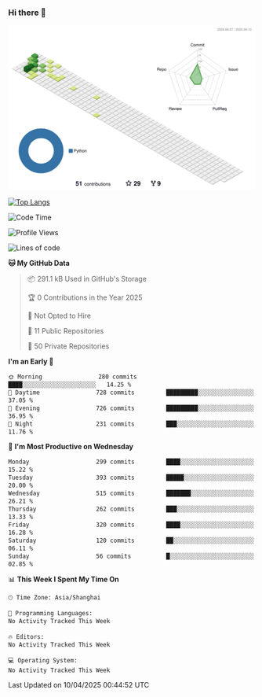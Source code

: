 ### Hi there 👋

![](./profile-3d-contrib/profile-green-animate.svg)

 

[![Top Langs](https://github-readme-stats.vercel.app/api/top-langs/?username=fly2tomato)](https://github.com/anuraghazra/github-readme-stats)


 

<!--START_SECTION:waka-->
![Code Time](http://img.shields.io/badge/Code%20Time-5%20hrs%2042%20mins-blue)

![Profile Views](http://img.shields.io/badge/Profile%20Views-0-blue)

![Lines of code](https://img.shields.io/badge/From%20Hello%20World%20I%27ve%20Written-522.5%20thousand%20lines%20of%20code-blue)

**🐱 My GitHub Data** 

> 📦 291.1 kB Used in GitHub's Storage 
 > 
> 🏆 0 Contributions in the Year 2025
 > 
> 🚫 Not Opted to Hire
 > 
> 📜 11 Public Repositories 
 > 
> 🔑 50 Private Repositories 
 > 
**I'm an Early 🐤** 

```text
🌞 Morning                280 commits         ████░░░░░░░░░░░░░░░░░░░░░   14.25 % 
🌆 Daytime                728 commits         █████████░░░░░░░░░░░░░░░░   37.05 % 
🌃 Evening                726 commits         █████████░░░░░░░░░░░░░░░░   36.95 % 
🌙 Night                  231 commits         ███░░░░░░░░░░░░░░░░░░░░░░   11.76 % 
```
📅 **I'm Most Productive on Wednesday** 

```text
Monday                   299 commits         ████░░░░░░░░░░░░░░░░░░░░░   15.22 % 
Tuesday                  393 commits         █████░░░░░░░░░░░░░░░░░░░░   20.00 % 
Wednesday                515 commits         ███████░░░░░░░░░░░░░░░░░░   26.21 % 
Thursday                 262 commits         ███░░░░░░░░░░░░░░░░░░░░░░   13.33 % 
Friday                   320 commits         ████░░░░░░░░░░░░░░░░░░░░░   16.28 % 
Saturday                 120 commits         ██░░░░░░░░░░░░░░░░░░░░░░░   06.11 % 
Sunday                   56 commits          █░░░░░░░░░░░░░░░░░░░░░░░░   02.85 % 
```


📊 **This Week I Spent My Time On** 

```text
🕑︎ Time Zone: Asia/Shanghai

💬 Programming Languages: 
No Activity Tracked This Week

🔥 Editors: 
No Activity Tracked This Week

💻 Operating System: 
No Activity Tracked This Week
```


 Last Updated on 10/04/2025 00:44:52 UTC
<!--END_SECTION:waka-->
